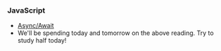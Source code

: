 ### JavaScript

* [Async/Await](https://javascript.info/async-await)
* We'll be spending today and tomorrow on the above reading. Try to study half today!